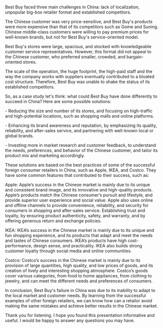 Best Buy faced three main challenges in China: lack of localization, unpopular big-box retailer format and established competitors.

 

The Chinese customer was very price-sensitive, and Best Buy's products were more expensive than that of its competitors such as Gome and Suning. Chinese middle-class customers were willing to pay premium prices for well-known brands, but not for Best Buy's service-oriented model.

 

Best Buy's stores were large, spacious, and stocked with knowledgeable customer service representatives. However, this format did not appeal to the Chinese customer, who preferred smaller, crowded, and bargain-oriented stores.

 

The scale of the operation, the huge footprint, the high-paid staff and the way the company works with suppliers eventually contributed to a bloated cost structure. Therefore, Best Buy was unable to shake the status of its established competitors.

 

So, as a case study let's think: what could Best Buy have done differently to succeed in China? Here are some possible solutions:

 

\- Reducing the size and number of its stores, and focusing on high-traffic and high-potential locations, such as shopping malls and online platforms.

\- Enhancing its brand awareness and reputation, by emphasizing its quality, reliability, and after-sales service, and partnering with well-known local or global brands.

\- Investing more in market research and customer feedback, to understand the needs, preferences, and behavior of the Chinese customer, and tailor its product mix and marketing accordingly.

 

These solutions are based on the best practices of some of the successful foreign consumer retailers in China, such as Apple, IKEA, and Costco. They have some common features that contributed to their success, such as:

 

Apple: Apple’s success in the Chinese market is mainly due to its unique and consistent brand image, and its innovative and high-quality products. Apple’s products match the Chinese consumer’s pursuit and lifestyle, and provide superior user experience and social value. Apple also uses online and offline channels to provide convenience, reliability, and security for consumers in shopping and after-sales service. Establishing trust and loyalty, by ensuring product authenticity, safety, and warranty, and by offering generous return and exchange policies.

 

IKEA: IKEA’s success in the Chinese market is mainly due to its unique and fun shopping experience, and its products that adapt and meet the needs and tastes of Chinese consumers. IKEA’s products have high cost-performance, design sense, and practicality. IKEA also builds strong customer loyalty through social media and online communities.

 

Costco: Costco’s success in the Chinese market is mainly due to its provision of large quantities, high quality, and low prices of goods, and its creation of lively and interesting shopping atmosphere. Costco’s goods cover various categories, from food to home appliances, from clothing to jewelry, and can meet the different needs and preferences of consumers. 

 

In conclusion, Best Buy's failure in China was due to its inability to adapt to the local market and customer needs. By learning from the successful examples of other foreign retailers, we can know how can a retailor avoid making the same mistakes and achieve better results in the Chinese market.

 

Thank you for listening. I hope you found this presentation informative and useful. I would be happy to answer any questions you may have.
